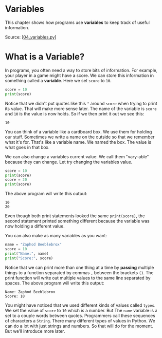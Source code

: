 # Variables

This chapter shows how programs use **variables** to keep track of useful information.

Source: [[04_variables.py](../../code/basics/04_variables.py)]

# What is a Variable?

In programs, you often need a way to store bits of information.
For example, your player in a game might have a score.
We can store this information in something called a **variable**.
Here we set `score` to `10`.

```python
score = 10
print(score)
```

Notice that we didn't put quotes like this `"` around `score` when trying to print its value.
That will make more sense later.
The name of the variable is `score` and `10` is the value is now holds.
So if we then print it out we see this:

```
10
```

You can think of a variable like a cardboard box.
We use them for holding our stuff.
Sometimes we write a name on the outside so that we remember what it's for.
That's like a variable name.
We named the box.
The value is what goes in that box.

We can also change a variables current value.
We call them "vary-able" because they can change.
Let try changing the variables value.

```python
score = 10
print(score)
score = 20
print(score)
```

The above program will write this output:

```
10
20
```

Even though both print statements looked the same `print(score)`, the second statement printed something different because the variable was now holding a different value.

You can also make as many variables as you want:

```python
name = "Zaphod Beeblebrox"
score = 10
print("Name:", name)
print("Score:", score)
```

Notice that we can print more than one thing at a time by **passing** multiple things to a function separated by commas `,` between the brackets `()`.
The print function will write out multiple values to the same line separated by spaces.
The above program will write this output:

```
Name: Zaphod Beeblebrox
Score: 10
```

You might have noticed that we used different kinds of values called `types`.
We set the value of `score` to `10` which is a number.
But The `name` variable is a set to a couple words between quotes.
Programmers call these sequences of characters a `String`.
There many different types of values in Python.
We can do a lot with just strings and numbers.
So that will do for the moment.
But we'll introduce more later.



